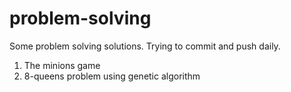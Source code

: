 # problem-solving
Some problem solving solutions. Trying to commit and push daily.


1. The minions game
2. 8-queens problem using genetic algorithm
